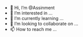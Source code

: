- 👋 Hi, I’m @Assinment
- 👀 I’m interested in ...
- 🌱 I’m currently learning ...
- 💞️ I’m looking to collaborate on ...
- 📫 How to reach me ...

<!---
Assinment/Assinment is a ✨ special ✨ repository because its `README.md` (this file) appears on your GitHub profile.
You can click the Preview link to take a look at your changes.
--->
